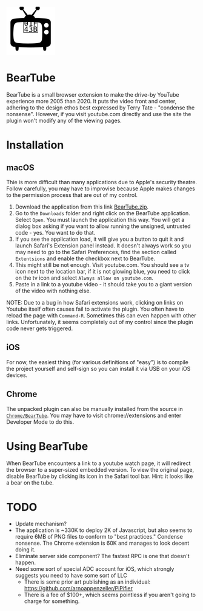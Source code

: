 ![Banner](BearTube/icons/icon-64.svg)

# BearTube

BearTube is a small browser extension to make the drive-by YouTube experience more 2005 than 2020. It puts the video front and center, adhering to the design ethos best expressed by Terry Tate - "condense the nonsense". However, if you visit youtube.com directly and use the site the plugin won't modify any of the viewing pages.

# Installation

## macOS

Thie is more difficult than many applications due to Apple's security theatre. Follow carefully, you may have to improvise because Apple makes changes to the permission process that are out of my control.

1. Download the application from this link [BearTube.zip](https://github.com/msolo/BearTube/releases/download/v1.0.3/BearTube-1.0.3.zip).
2. Go to the `Downloads` folder and right click on the BearTube application. Select `Open`. You must launch the application this way. You will get a dialog box asking if you want to allow running the unsigned, untrusted code - yes. You want to do that.
3. If you see the application load, it will give you a button to quit it and launch Safari's Extension panel instead. It doesn't always work so you may need to go to the Safari Preferences, find the section called `Extentsions` and enable the checkbox next to BearTube.
4. This might still be not enough. Visit youtube.com. You should see a tv icon next to the location bar, if it is not glowing blue, you need to click on the tv icon and select `Always allow on youtube.com`.
5. Paste in a link to a youtube video - it should take you to a giant version of the video with nothing else.

NOTE: Due to a bug in how Safari extensions work, clicking on links on Youtube itself often causes fail to activate the plugin. You often have to reload the page with `Command-R`. Sometimes this can even happen with other links. Unfortunately, it seems completely out of my control since the plugin code never gets triggered.

## iOS

For now, the easiest thing (for various definitions of "easy") is to compile the project yourself and self-sign so you can install it via USB on your iOS devices.

## Chrome

The unpacked plugin can also be manually installed from the source in [`Chrome/BearTube`](Chrome/BearTube). You may have to visit chrome://extensions and enter Developer Mode to do this.


# Using BearTube

When BearTube encounters a link to a youtube watch page, it will redirect the browser to a super-sized embedded version. To view the original page, disable BearTube by clicking its icon in the Safari tool bar. Hint: it looks like a bear on the tube.

# TODO

 * Update mechanism?
 * The application is ~330K to deploy 2K of Javascript, but also seems to require 6MB of PNG files to conform to "best practices." Condense nonsense. The Chrome extension is 60K and manages to look decent doing it.
 * Eliminate server side component? The fastest RPC is one that doesn't happen.
 * Need some sort of special ADC account for iOS, which strongly suggests you need to have some sort of LLC
   * There is some prior art publishing as an individual: https://github.com/arnoappenzeller/PiPifier
   * There is a fee of $100+, which seems pointless if you aren't going to charge for something.
